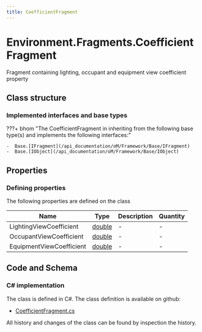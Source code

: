 ```yaml
---
title: CoefficientFragment
---
```


# Environment.Fragments.CoefficientFragment

Fragment containing lighting, occupant and equipment view coefficient property

## Class structure

### Implemented interfaces and base types

???+ bhom "The CoefficientFragment in inheriting from the following base type(s) and implements the following interfaces:"

    -  Base.[IFragment](/api_documentation/oM/Framework/Base/IFragment)
    -  Base.[IObject](/api_documentation/oM/Framework/Base/IObject)


## Properties



### Defining properties

The following properties are defined on the class

| Name             | Type             | Description      | Quantity         |
|------------------|------------------|------------------|------------------|
| LightingViewCoefficient | [double](https://learn.microsoft.com/en-us/dotnet/api/System.Double?view=netstandard-2.0) | - | - |
| OccupantViewCoefficient | [double](https://learn.microsoft.com/en-us/dotnet/api/System.Double?view=netstandard-2.0) | - | - |
| EquipmentViewCoefficient | [double](https://learn.microsoft.com/en-us/dotnet/api/System.Double?view=netstandard-2.0) | - | - |


## Code and Schema

### C# implementation

The class is defined in C#. The class definition is available on github:

- [CoefficientFragment.cs](https://github.com/BHoM/BHoM/blob/develop/Environment_oM/Fragments\CoefficientFragment.cs)

All history and changes of the class can be found by inspection the history.
